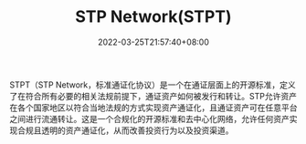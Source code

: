 ﻿---
weight: 
title: "STP Network(STPT)"
description: "STPT（STP Network，标准通证化协议）是一个在通证层面上的开源标准，定义了在符合所有必要的相关法规前提下，通证资产如何被发行和转让"
date: 2022-03-25T21:57:40+08:00
lastmod: 2022-03-25T16:45:40+08:00
draft: false
authors: ["Metabd"]
featuredImage: "stp-networkstpt.webp"
link: ""
tags: ["数字代币","STP Network(STPT)"]
categories: ["navigation"]
navigation: ["数字代币"]
lightgallery: true
toc: true
pinned: false
recommend: false
recommend1: false
---
STPT（STP Network，标准通证化协议）是一个在通证层面上的开源标准，定义了在符合所有必要的相关法规前提下，通证资产如何被发行和转让。STP允许资产在各个国家地区以符合当地法规的方式实现资产通证化，且通证资产可在任意平台之间进行流通转让。这是一个合规化的开源标准和去中心化网络，允许任何资产实现合规且透明的资产通证化，从而改善投资行为以及投资渠道。
